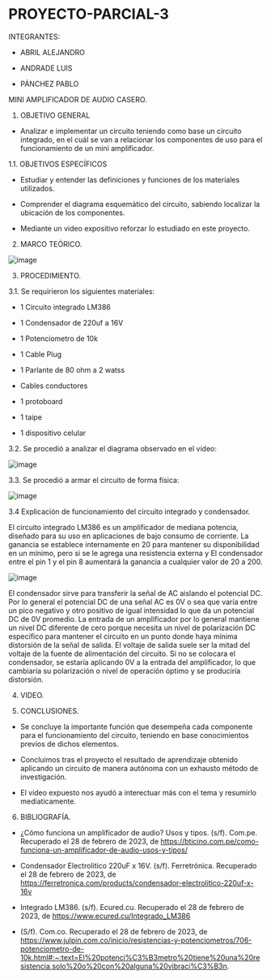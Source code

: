 # PROYECTO-PARCIAL-3

INTEGRANTES:

- ABRIL ALEJANDRO

- ANDRADE LUIS

- PÁNCHEZ PABLO

MINI AMPLIFICADOR DE AUDIO CASERO.

1. OBJETIVO GENERAL

- Analizar e implementar un circuito teniendo como base un circuito integrado, en el cuál se van a relacionar los componentes de uso para el funcionamiento de un mini amplificador.

1.1. OBJETIVOS ESPECÍFICOS

- Estudiar y entender las definiciones y funciones de los materiales utilizados.

- Comprender el diagrama esquemático del circuito, sabiendo localizar la ubicación de los componentes.

- Mediante un video expositivo reforzar lo estudiado en este proyecto.

2. MARCO TEÓRICO.

![image](https://user-images.githubusercontent.com/117920423/221756819-52ff7cde-2479-4f0a-8e40-473fd8e35439.png)

3. PROCEDIMIENTO.

3.1. Se requirieron los siguientes materiales:

- 1 Circuito integrado LM386

- 1 Condensador de 220uf a 16V

- 1 Potenciometro de 10k

- 1 Cable Plug

- 1 Parlante de 80 ohm a 2 watss

- Cables conductores

- 1 protoboard

- 1 taipe

- 1 dispositivo celular

3.2. Se procedió a analizar el diagrama observado en el video:

![image](https://user-images.githubusercontent.com/117920423/221748468-1af1d770-e97e-4675-89a3-5286d8956e6a.png)

3.3. Se procedió a armar el circuito de forma física:

![image](https://user-images.githubusercontent.com/117920423/221749264-951df516-0cb1-4406-9883-6e95428424ec.png)

3.4 Explicación de funcionamiento del circuito integrado y condensador.

El circuito integrado LM386 es un amplificador de mediana potencia, diseñado para su uso en aplicaciones de bajo consumo de corriente. La ganancia se establece internamente en 20 para mantener su disponibilidad en un mínimo, pero si se le agrega una resistencia externa y El condensador entre el pin 1 y el pin 8 aumentará la ganancia a cualquier valor de 20 a 200.

![image](https://user-images.githubusercontent.com/117920423/221759947-edc432cb-9fe3-4d9c-9ffa-b98734b3566a.png)

El condensador sirve para transferir la señal de AC aislando el potencial DC. Por lo general el potencial DC de una señal AC es 0V o sea que varía entre un pico negativo y otro positivo de igual intensidad lo que da un potencial DC de 0V promedio. La entrada de un amplificador por lo general mantiene un nivel DC diferente de cero porque necesita un nivel de polarización DC específico para mantener el circuito en un punto donde haya mínima distorsión de la señal de salida. El voltaje de salida suele ser la mitad del voltaje de la fuente de alimentación del circuito. Si no se colocara el condensador, se estaría aplicando 0V a la entrada del amplificador, lo que cambiaría su polarización o nivel de operación óptimo y se produciría distorsión.

4. VIDEO.



5. CONCLUSIONES.

- Se concluye la importante función que desempeña cada componente para el funcionamiento del circuito, teniendo en base conocimientos previos de dichos elementos.

- Concluimos tras el proyecto el resultado de aprendizaje obtenido aplicando un circuito de manera autónoma con un exhausto método de investigación.

- El video expuesto nos ayudó a interectuar más con el tema y resumirlo mediaticamente.

6. BIBLIOGRAFÍA.

- ¿Cómo funciona un amplificador de audio? Usos y tipos. (s/f). Com.pe. Recuperado el 28 de febrero de 2023, de https://bticino.com.pe/como-funciona-un-amplificador-de-audio-usos-y-tipos/

- Condensador Electrolitico 220uF x 16V. (s/f). Ferretrónica. Recuperado el 28 de febrero de 2023, de https://ferretronica.com/products/condensador-electrolitico-220uf-x-16v

- Integrado LM386. (s/f). Ecured.cu. Recuperado el 28 de febrero de 2023, de https://www.ecured.cu/Integrado_LM386

- (S/f). Com.co. Recuperado el 28 de febrero de 2023, de https://www.julpin.com.co/inicio/resistencias-y-potenciometros/706-potenciometro-de-10k.html#:~:text=El%20potenci%C3%B3metro%20tiene%20una%20resistencia,solo%20o%20con%20alguna%20vibraci%C3%B3n.
















